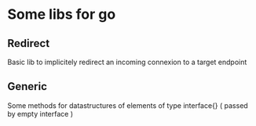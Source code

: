 # Some libs for go

## Redirect 
Basic lib to implicitely redirect an incoming connexion to a target endpoint

## Generic 
Some methods for datastructures of elements of type interface{} ( passed by empty interface )